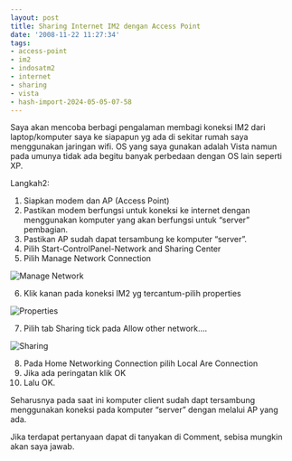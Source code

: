 ```yaml
---
layout: post
title: Sharing Internet IM2 dengan Access Point
date: '2008-11-22 11:27:34'
tags:
- access-point
- im2
- indosatm2
- internet
- sharing
- vista
- hash-import-2024-05-05-07-58
---
```


Saya akan mencoba berbagi pengalaman membagi koneksi IM2 dari laptop/komputer saya ke siapapun yg ada di sekitar rumah saya menggunakan jaringan wifi. OS yang saya gunakan adalah Vista namun pada umunya tidak ada begitu banyak perbedaan dengan OS lain seperti XP.

<!--more-->Langkah2:

1. Siapkan modem dan AP (Access Point)
2. Pastikan modem berfungsi untuk koneksi ke internet dengan menggunakan komputer yang akan berfungsi untuk “server” pembagian.
3. Pastikan AP sudah dapat tersambung ke komputer “server”.
4. Pilih Start-ControlPanel-Network and Sharing Center
5. Pilih Manage Network Connection

![Manage Network](https://i2.wp.com/img78.imageshack.us/img78/725/new1gd8.jpg?w=1200)

6. Klik kanan pada koneksi IM2 yg tercantum-pilih properties

![Properties](https://i1.wp.com/img224.imageshack.us/img224/1421/new2io8.jpg?w=1200)

7. Pilih tab Sharing tick pada Allow other network….

![Sharing](https://i0.wp.com/img122.imageshack.us/img122/7450/new3hd1.jpg?w=1200)

8. Pada Home Networking Connection pilih Local Are Connection
9. Jika ada peringatan klik OK
10. Lalu OK.

Seharusnya pada saat ini komputer client sudah dapt tersambung menggunakan koneksi pada komputer “server” dengan melalui AP yang ada.

Jika terdapat pertanyaan dapat di tanyakan di Comment, sebisa mungkin akan saya jawab.

<!--kg-card-end: html-->